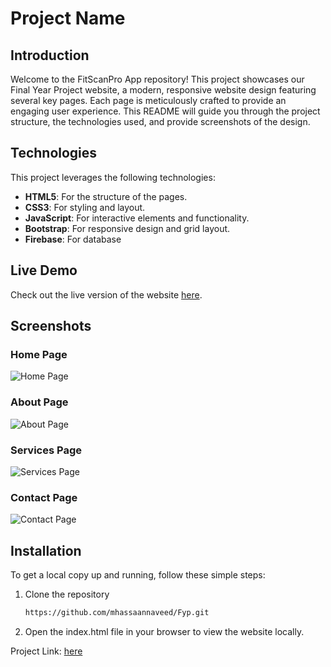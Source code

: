 # Project Name

## Introduction

Welcome to the FitScanPro App repository! This project showcases our Final Year Project website, a modern, responsive website design featuring several key pages. Each page is meticulously crafted to provide an engaging user experience. This README will guide you through the project structure, the technologies used, and provide screenshots of the design.

## Technologies

This project leverages the following technologies:

- **HTML5**: For the structure of the pages.
- **CSS3**: For styling and layout.
- **JavaScript**: For interactive elements and functionality.
- **Bootstrap**: For responsive design and grid layout.
- **Firebase**: For database

## Live Demo

Check out the live version of the website [here](http://yourwebsite.com).

## Screenshots

### Home Page

![Home Page](screenshots/home-page.png)

### About Page

![About Page](screenshots/about-page.png)

### Services Page

![Services Page](screenshots/services-page.png)

### Contact Page

![Contact Page](screenshots/contact-page.png)

## Installation

To get a local copy up and running, follow these simple steps:

1. Clone the repository
    ```sh
    https://github.com/mhassaannaveed/Fyp.git
    ```
2. Open the index.html file in your browser to view the website locally.


Project Link: [here](https://github.com/mhassaannaveed/Fyp)
